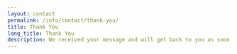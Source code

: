 ```yaml
---
layout: contact
permalink: /info/contact/thank-you/
title: Thank You
long_title: Thank You
description: We received your message and will get back to you as soon as possible.
---
```


